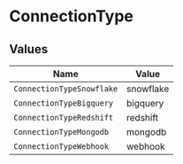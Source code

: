 # ConnectionType


## Values

| Name                      | Value                     |
| ------------------------- | ------------------------- |
| `ConnectionTypeSnowflake` | snowflake                 |
| `ConnectionTypeBigquery`  | bigquery                  |
| `ConnectionTypeRedshift`  | redshift                  |
| `ConnectionTypeMongodb`   | mongodb                   |
| `ConnectionTypeWebhook`   | webhook                   |